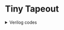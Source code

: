 # Tiny Tapeout
<details>
 <summary>Verilog codes</summary>
 
**ALU_top**
           <br />
            module alu_top (
            input  wire [7:0] ui_in,    
            output wire [7:0] uo_out,   
            input  wire [7:0] uio_in,   
            output wire [7:0] uio_out,  
            output wire [7:0] uio_oe,   
            input  wire       ena,      
            input  wire       clk,     
            input  wire       rst_n     
            );
            
            reg [3:0] in1,in2;
            reg [2:0] sel;
            reg [7:0] alu_out_reg;
            wire [7:0] alu_out;
          
            // All output pins must be assigned. If not used, assign to 0.
          //  assign uo_out  = ui_in + uio_in;  // Example: ou_out is the sum of ui_in and uio_in
            assign uio_out = 0;
            assign uio_oe  = 0;
          //input reg
          always @(posedge clk) begin
            if(!rst_n) begin
             in1 <= 4'b0;
             in2 <= 4'b0;
             sel <= 3'b0;
            end
            else begin
             in1 <= ui_in[3:0];
             in2 <= ui_in[7:4];
             sel <= uio_in[2:0];
            end
          end
          
            alu submodule(.a(in1),.b(in2),.alu_sel(sel),.result(alu_out));
          
           //output reg
          always @(posedge clk)begin
            if(!rst_n)begin
              alu_out_reg <=8'b0;
            end
            else begin
              alu_out_reg <= alu_out;
            end
          end
          
            assign uo_out = alu_out_reg;
            // List all unused inputs to prevent warnings
            wire unused = &{ena,uio_in[7:3],1'b0};
          
          endmodule
          
          
          module alu (
              input [3:0] a,            
              input [3:0] b,            
              input [2:0] alu_sel,      
              output reg [7:0] result   
          );
          
          always @(*) begin
          
              case (alu_sel)
                  3'b000: result = a + b;                        // Addition
                  3'b001: result = a - b;                        // Subtraction
                  3'b010: result = {4'b0000, (a & b)};           // Bitwise AND 
                  3'b011: result = {4'b0000, (a | b)};           // Bitwise OR 
                  3'b100: result = {4'b0000, (a ^ b)};           // Bitwise XOR 
                  3'b101: result = {~b, ~a};                     // Bitwise NOT 
                  3'b110: result = a * b;                        // Multiplication
                  3'b111: begin                                  // Division
                      if (b != 0) begin
                          result = {4'b0000, (a / b)};           
                      end else begin
                          result = 8'b00000000;                  
                      end
                  end
                  default: result = 8'b00000000;                 // Default case
              endcase
          end
          
          
          endmodule
